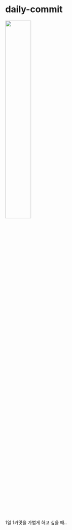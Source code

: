 # daily-commit
<img width="40%" src="https://user-images.githubusercontent.com/47709585/196731192-78b90c7c-b02d-4500-a464-2f4b334b0393.PNG"/>

1일 1커밋을 가볍게 하고 싶을 때..

